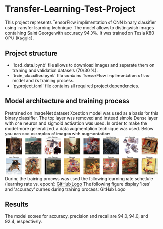 # Transfer-Learning-Test-Project
This  project represents TensorFlow implimentation of CNN binary classifier using transfer learning technique. 
The model allows to distingwish images containing Saint George with accuracy 94.0%. It was trained on Tesla K80 GPU (Kaggle).
## Project structure
* 'load_data.ipynb' file allows to download images and separate them on training and validation datasets (70/30 %).
* 'train_classifier.ipynb' file contains TensorFlow implimentation of the model and its training  process.
* 'pyproject.toml' file contains all required project dependencies.
## Model architecture and training process 
Pretrained on ImageNet dataset Xception model was used as a basis for this binary classifier. The top layer was removed and instead simple Dense layer with one neuron and sigmoid activation was used.
In order to make the model more generalized, a data augmentation technique was used. Below you can see examples of images with augmentation:
![GitHub Logo](images/images_examples.png)
During the training process was used the following learning rate schedule (learning rate vs. epoch):
[GitHub Logo](images/lr_vs_epoch.png)
The following figure display 'loss' and 'accuracy' curnes during training process:
[GitHub Logo](images/training_curves.png)
## Results
The model scores for accuracy, precision and recall are 94.0, 94.0, and 92.4, respectively.

